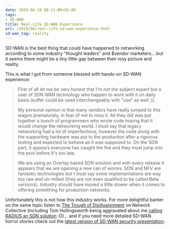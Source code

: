 ```yaml
---
date: 2019-06-19 08:11:00+02:00
tags:
- SD-WAN
title: Real-Life SD-WAN Experience
url: /2019/06/real-life-sd-wan-experience.html
sd-wan_tag: reality
---
```

SD-WAN is the best thing that could have happened to networking according to some industry "thought leaders" and \$vendor marketers... but it seems there might be a tiny little gap between their rosy picture and reality.

This is what I got from someone blessed with hands-on SD-WAN experience:
<!--more-->
> First of all let me be very honest that I'm not the subject expert but a user of SDN WAN technology who happen to work with it on daily basis (suffer could be used interchangeably with "use" as well :)).
>
> My personal opinion is that many vendors have really jumped to this wagon prematurely, in fear of not to miss it. All they did was put together a bunch of programmers who wrote code hoping that it would change the networking world. I must say that legacy networking had a lot of imperfections, however the code along with the supporting hardware was put to the production after a rigorous testing and expected to behave as it was supposed to. On the SDN part, it appears everyone has caught the fire and they must jump into the pool before it's too late.
>
> We are using an Overlay based SDN solution and with every release it appears that we are opening a new can of worms. SDN and NFV are fantastic technologies but I must say some implementations are way too raw and un-milled (they are not even qualified to be called Beta versions). Industry should have moved a little slower when it comes to offering something for production networks.

Unfortunately this is not how this industry works. For more delightful banter on the same topic listen to [The Trough of Disillusionment](https://thenetworkcollective.com/2019/05/subscription-licensing/) on Network Collective (including Tom Hollingsworth being aggravated about me [calling RADIUS an SDN solution](/2015/05/do-we-need-nac-and-8021x.html) :D)... and if you need more detailed SD-WAN horror stories check out the [latest version of SD-WAN security presentation](https://github.com/sdnewhop/sdwannewhope/blob/master/insomnihack-2019.pdf).
